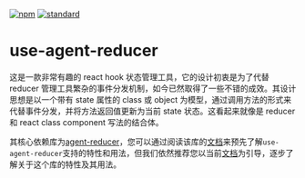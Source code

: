 [![npm][npm-image]][npm-url]
[![standard][standard-image]][standard-url]

[npm-image]: https://img.shields.io/npm/v/use-agent-reducer.svg?style=flat-square
[npm-url]: https://www.npmjs.com/package/use-agent-reducer
[standard-image]: https://img.shields.io/badge/code%20style-standard-brightgreen.svg?style=flat-square
[standard-url]: http://npm.im/standard

# use-agent-reducer

这是一款非常有趣的 react hook 状态管理工具，它的设计初衷是为了代替 reducer 管理工具繁杂的事件分发机制，如今已然取得了一些不错的成效。其设计思想是以一个带有 state 属性的 class 或 object 为模型，通过调用方法的形式来代替事件分发，并将方法返回值更新为当前 state 状态。这看起来就像是 reducer 和 react class component 写法的结合体。

其核心依赖库为[agent-reducer](https://www.npmjs.com/package/agent-reducer)，您可以通过阅读该库的[文档](https://filefoxper.github.io/agent-reducer/#/zh/)来预先了解`use-agent-reducer`支持的特性和用法，但我们依然推荐您以当前[文档](/zh/introduction)为引导，逐步了解关于这个库的特性及其用法。